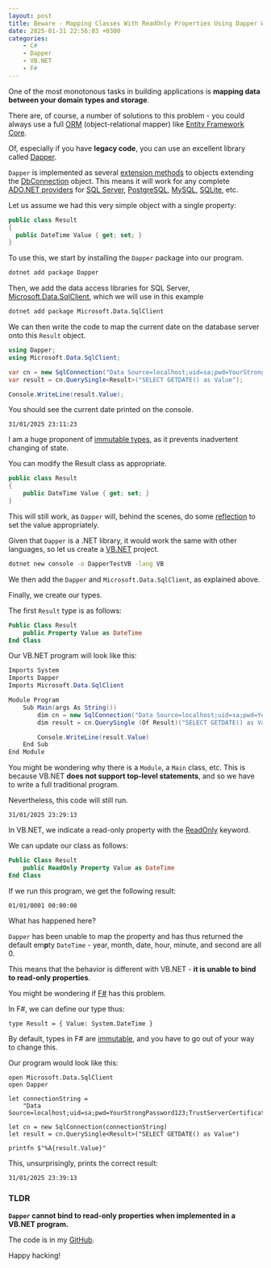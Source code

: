 ```yaml
---
layout: post
title: Beware - Mapping Classes With ReadOnly Properties Using Dapper With VB.NET, C# & F#
date: 2025-01-31 22:56:03 +0300
categories:
    - C#
    - Dapper
    - VB.NET
    - F#
---
```


One of the most monotonous tasks in building applications is **mapping data between your domain types and storage**.

There are, of course, a number of solutions to this problem - you could always use a full [ORM](https://en.wikipedia.org/wiki/Object–relational_mapping) (object-relational mapper) like [Entity Framework Core](https://learn.microsoft.com/en-us/ef/core/).

Of, especially if you have **legacy code**, you can use an excellent library called [Dapper](https://github.com/DapperLib/Dapper).

`Dapper` is implemented as several [extension methods](https://learn.microsoft.com/en-us/dotnet/csharp/programming-guide/classes-and-structs/extension-methods) to objects extending the [DbConnection](https://learn.microsoft.com/en-us/dotnet/api/system.data.common.dbconnection?view=net-9.0) object. This means it will work for any complete [ADO.NET providers](https://learn.microsoft.com/en-us/dotnet/framework/data/adonet/data-providers) for [SQL Server](https://www.microsoft.com/en-gb/sql-server/sql-server-2022), [PostgreSQL](https://www.postgresql.org), [MySQL](https://www.mysql.com), [SQLite](https://www.sqlite.org), etc.

Let us assume we had this very simple object with a single property:

```c#
public class Result
{
  public DateTime Value { get; set; }
}
```

To use this, we start by installing the `Dapper` package into our program.

```bash
dotnet add package Dapper
```

Then, we add the data access libraries for SQL Server, [Microsoft.Data.SqlClient](https://www.nuget.org/packages/microsoft.data.sqlclient), which we will use in this example

```bash
dotnet add package Microsoft.Data.SqlClient
```

We can then write the code to map the current date on the database server onto this `Result` object.

```c#
using Dapper;
using Microsoft.Data.SqlClient;

var cn = new SqlConnection("Data Source=localhost;uid=sa;pwd=YourStrongPassword123;TrustServerCertificate=True");
var result = cn.QuerySingle<Result>("SELECT GETDATE() as Value");

Console.WriteLine(result.Value);
```

You should see the current date printed on the console.

```plaintext
31/01/2025 23:11:23
```

I am a huge proponent of [immutable types](https://learn.microsoft.com/en-us/dotnet/standard/serialization/system-text-json/immutability), as it prevents inadvertent changing of state.

You can modify the Result class as appropriate.

```c#
public class Result
{
    public DateTime Value { get; set; }
}
```

This will still work, as `Dapper` will, behind the scenes, do some [reflection](https://www.geeksforgeeks.org/what-is-reflection-in-c-sharp/) to set the value appropriately.

Given that `Dapper` is a .NET library, it would work the same with other languages, so let us create a [VB.NET](https://learn.microsoft.com/en-us/dotnet/visual-basic/) project.

```bash
dotnet new console -o DapperTestVB -lang VB
```

We then add the `Dapper` and `Microsoft.Data.SqlClient`, as explained above.

Finally, we create our types.

The first `Result` type is as follows:

```vb
Public Class Result
    public Property Value as DateTime 
End Class
```

Our VB.NET program will look like this:

```c#
Imports System
Imports Dapper
Imports Microsoft.Data.SqlClient

Module Program
    Sub Main(args As String())
        dim cn = new SqlConnection("Data Source=localhost;uid=sa;pwd=YourStrongPassword123;TrustServerCertificate=True")
        dim result = cn.QuerySingle (Of Result)("SELECT GETDATE() as Value")

        Console.WriteLine(result.Value)
    End Sub
End Module
```

You might be wondering why there is a `Module`, a `Main` class, etc. This is because VB.NET **does not support top-level statements**, and so we have to write a full traditional program.

Nevertheless, this code will still run.

```plaintext
31/01/2025 23:29:13
```

In VB.NET, we indicate a read-only property with the [ReadOnly](https://learn.microsoft.com/en-us/dotnet/visual-basic/language-reference/modifiers/readonly) keyword.

We can update our class as follows:

```vb
Public Class Result
    public ReadOnly Property Value as DateTime 
End Class
```

If we run this program, we get the following result:

```plaintext
01/01/0001 00:00:00
```

What has happened here? 

`Dapper` has been unable to map the property and has thus returned the default em**p**ty `DateTime` - year, month, date, hour, minute, and second are all 0.

This means that the behavior is different with VB.NET - **it is unable to bind to read-only properties**.

You might be wondering if [F#](https://learn.microsoft.com/en-us/dotnet/fsharp/what-is-fsharp) has this problem.

In F#, we can define our type thus:

```F#
type Result = { Value: System.DateTime }
```

By default, types in F# are [immutable](https://learn.microsoft.com/en-us/dotnet/fsharp/tutorials/functional-programming-concepts), and you have to go out of your way to change this.

Our program would look like this:

```F#
open Microsoft.Data.SqlClient
open Dapper

let connectionString =
    "Data Source=localhost;uid=sa;pwd=YourStrongPassword123;TrustServerCertificate=True"

let cn = new SqlConnection(connectionString)
let result = cn.QuerySingle<Result>("SELECT GETDATE() as Value")

printfn $"%A{result.Value}"
```

This, unsurprisingly, prints the correct result:

```plaintext
31/01/2025 23:39:13
```

### TLDR

**`Dapper` cannot bind to read-only properties when implemented in a VB.NET program.**

The code is in my [GitHub](https://github.com/conradakunga/BlogCode/tree/master/2025-01-30%20-%20Dapper).

Happy hacking!
